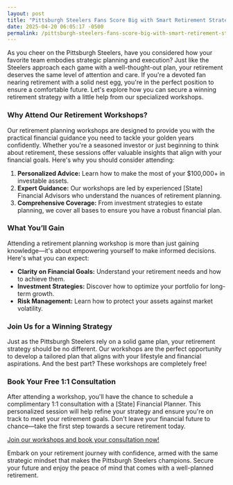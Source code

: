```yaml
---
layout: post
title: "Pittsburgh Steelers Fans Score Big with Smart Retirement Strategies"
date: 2025-04-20 06:05:17 -0500
permalink: /pittsburgh-steelers-fans-score-big-with-smart-retirement-strategies/
---
```



As you cheer on the Pittsburgh Steelers, have you considered how your favorite team embodies strategic planning and execution? Just like the Steelers approach each game with a well-thought-out plan, your retirement deserves the same level of attention and care. If you're a devoted fan nearing retirement with a solid nest egg, you're in the perfect position to ensure a comfortable future. Let's explore how you can secure a winning retirement strategy with a little help from our specialized workshops.

### Why Attend Our Retirement Workshops?

Our retirement planning workshops are designed to provide you with the practical financial guidance you need to tackle your golden years confidently. Whether you're a seasoned investor or just beginning to think about retirement, these sessions offer valuable insights that align with your financial goals. Here's why you should consider attending:

1. **Personalized Advice:** Learn how to make the most of your $100,000+ in investable assets.
2. **Expert Guidance:** Our workshops are led by experienced [State] Financial Advisors who understand the nuances of retirement planning.
3. **Comprehensive Coverage:** From investment strategies to estate planning, we cover all bases to ensure you have a robust financial plan.

### What You’ll Gain

Attending a retirement planning workshop is more than just gaining knowledge—it's about empowering yourself to make informed decisions. Here's what you can expect:

- **Clarity on Financial Goals:** Understand your retirement needs and how to achieve them.
- **Investment Strategies:** Discover how to optimize your portfolio for long-term growth.
- **Risk Management:** Learn how to protect your assets against market volatility.

### Join Us for a Winning Strategy

Just as the Pittsburgh Steelers rely on a solid game plan, your retirement strategy should be no different. Our workshops are the perfect opportunity to develop a tailored plan that aligns with your lifestyle and financial aspirations. And the best part? These workshops are completely free!

### Book Your Free 1:1 Consultation

After attending a workshop, you'll have the chance to schedule a complimentary 1:1 consultation with a [State] Financial Planner. This personalized session will help refine your strategy and ensure you're on track to meet your retirement goals. Don't leave your financial future to chance—take the first step towards a secure retirement today.

[Join our workshops and book your consultation now!](https://workshopsforretirement.com)

Embark on your retirement journey with confidence, armed with the same strategic mindset that makes the Pittsburgh Steelers champions. Secure your future and enjoy the peace of mind that comes with a well-planned retirement.
